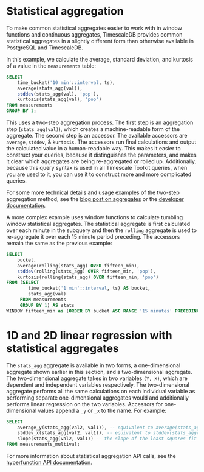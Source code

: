 # Statistical aggregation
To make common statistical aggregates easier to work with in window functions
and continuous aggregates, TimescaleDB provides common statistical aggregates in
a slightly different form than otherwise available in PostgreSQL and
TimescaleDB.


In this example, we calculate the average, standard deviation, and kurtosis of a value in the `measurements` table:
```sql
SELECT 
    time_bucket('10 min'::interval, ts), 
    average(stats_agg(val)), 
    stddev(stats_agg(val), 'pop'),
    kurtosis(stats_agg(val), 'pop')
FROM measurements
GROUP BY 1;
```

This uses a two-step aggregation process. The first step is an aggregation step (`stats_agg(val)`),
which creates a machine-readable form of the aggregate. The second step is an accessor.
The available accessors are `average`, `stddev`, & `kurtosis`. The accessors
run final calculations and output the calculated value in a human-readable way. This makes it
easier to construct your queries, because it distinguishes the parameters, and
makes it clear which aggregates are being re-aggregated or rolled up.
Additionally, because this query syntax is used in all Timescale Toolkit
queries, when you are used to it, you can use it to construct more and more
complicated queries.

For some more technical details and usage examples of the two-step aggregation 
method, see the [blog post on aggregates][blog-aggregates] or the 
[developer documentation][gh-two-step-agg].

A more complex example uses window functions to calculate tumbling window statistical aggregates. 
The statistical aggregate is first calculated over each minute in the subquery 
and then the `rolling` aggregate is used to re-aggregate it over each 15 minute period preceding. 
The accessors remain the same as the previous example:
```sql
SELECT 
    bucket, 
    average(rolling(stats_agg) OVER fifteen_min), 
    stddev(rolling(stats_agg) OVER fifteen_min, 'pop'),
    kurtosis(rolling(stats_agg) OVER fifteen_min, 'pop')
FROM (SELECT 
        time_bucket('1 min'::interval, ts) AS bucket, 
        stats_agg(val)
     FROM measurements
     GROUP BY 1) AS stats
WINDOW fifteen_min as (ORDER BY bucket ASC RANGE '15 minutes' PRECEDING);
```

# 1D and 2D linear regression with statistical aggregates
The `stats_agg` aggregate is available in two forms, a one-dimensional 
aggregate shown earlier in this section, and a two-dimensional aggregate. 
The two-dimensional aggregate takes in two variables `(Y, X)`, which are 
dependent and independent variables respectively. The two-dimensional 
aggregate performs all the same calculations on each individual variable 
as performing separate one-dimensional aggregates would and 
additionally performs linear regression on the two variables. Accessors 
for one-dimensional values append a `_y` or `_x` to the name. For 
example:
```SQL
SELECT 
    average_y(stats_agg(val2, val1)), -- equivalent to average(stats_agg(val2))
    stddev_x(stats_agg(val2, val1)), -- equivalent to stddev(stats_agg(val1))
    slope(stats_agg(val2, val1)) -- the slope of the least squares fit line of the values in val2 & val1
FROM measurements_multival;
```

For more information about statistical aggregation API calls, see the
[hyperfunction API documentation][hyperfunctions-api-stats-agg].


[blog-aggregates]: https://blog.timescale.com/blog/how-postgresql-aggregation-works-and-how-it-inspired-our-hyperfunctions-design-2/
[gh-two-step-agg]: https://github.com/timescale/timescaledb-toolkit/blob/main/docs/two-step_aggregation.md
[hyperfunctions-api-stats-agg]: /api/:currentVersion:/hyperfunctions/stats_aggs/

